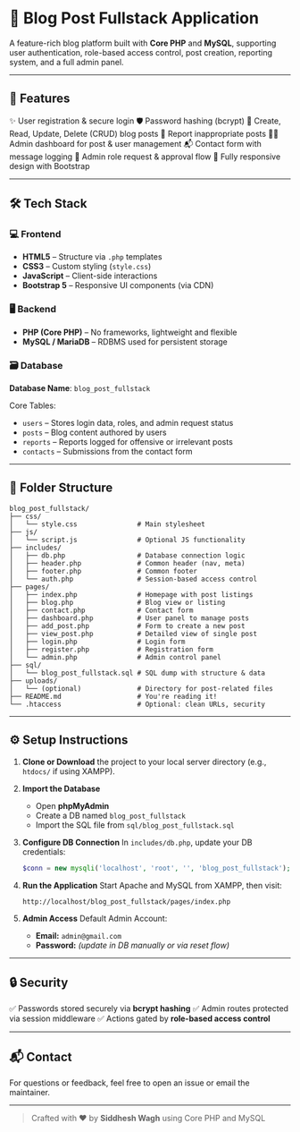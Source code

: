 # 📝 Blog Post Fullstack Application

A feature-rich blog platform built with **Core PHP** and **MySQL**, supporting user authentication, role-based access control, post creation, reporting system, and a full admin panel.

---

## 🚀 Features

✨ User registration & secure login
🛡️ Password hashing (bcrypt)
📝 Create, Read, Update, Delete (CRUD) blog posts
🚨 Report inappropriate posts
🧑‍💼 Admin dashboard for post & user management
📬 Contact form with message logging
🔁 Admin role request & approval flow
📱 Fully responsive design with Bootstrap

---

## 🛠️ Tech Stack

### 💻 Frontend

* **HTML5** – Structure via `.php` templates
* **CSS3** – Custom styling (`style.css`)
* **JavaScript** – Client-side interactions
* **Bootstrap 5** – Responsive UI components (via CDN)

### 🖥️ Backend

* **PHP (Core PHP)** – No frameworks, lightweight and flexible
* **MySQL / MariaDB** – RDBMS used for persistent storage

### 🗃️ Database

**Database Name**: `blog_post_fullstack`

Core Tables:

* `users` – Stores login data, roles, and admin request status
* `posts` – Blog content authored by users
* `reports` – Reports logged for offensive or irrelevant posts
* `contacts` – Submissions from the contact form

---

## 📁 Folder Structure

```plaintext
blog_post_fullstack/
├── css/
│   └── style.css               # Main stylesheet
├── js/
│   └── script.js               # Optional JS functionality
├── includes/
│   ├── db.php                  # Database connection logic
│   ├── header.php              # Common header (nav, meta)
│   ├── footer.php              # Common footer
│   └── auth.php                # Session-based access control
├── pages/
│   ├── index.php               # Homepage with post listings
│   ├── blog.php                # Blog view or listing
│   ├── contact.php             # Contact form
│   ├── dashboard.php           # User panel to manage posts
│   ├── add_post.php            # Form to create a new post
│   ├── view_post.php           # Detailed view of single post
│   ├── login.php               # Login form
│   ├── register.php            # Registration form
│   └── admin.php               # Admin control panel
├── sql/
│   └── blog_post_fullstack.sql # SQL dump with structure & data
├── uploads/
│   └── (optional)              # Directory for post-related files
├── README.md                   # You're reading it!
└── .htaccess                   # Optional: clean URLs, security
```

---

## ⚙️ Setup Instructions

1. **Clone or Download** the project to your local server directory (e.g., `htdocs/` if using XAMPP).

2. **Import the Database**

   * Open **phpMyAdmin**
   * Create a DB named `blog_post_fullstack`
   * Import the SQL file from `sql/blog_post_fullstack.sql`

3. **Configure DB Connection**
   In `includes/db.php`, update your DB credentials:

   ```php
   $conn = new mysqli('localhost', 'root', '', 'blog_post_fullstack');
   ```

4. **Run the Application**
   Start Apache and MySQL from XAMPP, then visit:

   ```
   http://localhost/blog_post_fullstack/pages/index.php
   ```

5. **Admin Access**
   Default Admin Account:

   * **Email:** `admin@gmail.com`
   * **Password:** *(update in DB manually or via reset flow)*

---

## 🔒 Security

✅ Passwords stored securely via **bcrypt hashing**
✅ Admin routes protected via session middleware
✅ Actions gated by **role-based access control**

---

## 📬 Contact

For questions or feedback, feel free to open an issue or email the maintainer.

---

> Crafted with ❤️ by **Siddhesh Wagh** using Core PHP and MySQL
